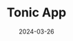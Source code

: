 ---  
layout: startup_page  
title: "Tonic App"  
id: "tonicapp.io"  
permalink: "/tonicapptonicapp.io03262024/"  
website: "https://tonicapp.io/"  
funding_round: "Series A"  
funding_amount: "€10.85M"  
investors: "BlueCrow Capital, Iberis Capital, Vesalius Biocapital III, Armilar Venture Partners, Shilling VC, FSNB Health & Care"  
about: "Tonic App is a digital health startup that provides a comprehensive platform for physicians, consolidating various tools and resources needed for daily practice. Its 360° platform integrates clinical decision support, educational content, video consultations, and administrative tools, including a genAI-powered virtual assistant. The platform aims to streamline workflows and improve efficiency for medical professionals."  
markets: "Healthtech, AI, Medical, Productivity Tools, Software, Health Diagnostics, iOS"  
hq: "Porto, Lisboa, Portugal"  
founded_year: "2016"  
linkedin: "https://www.linkedin.com/company/tonicapp/"  
twitter: "https://twitter.com/tonicappmobile"  
instagram: ""  
facebook: "https://www.facebook.com/tonicapp.pt/?brand_redir=636317853521657"  
crunchbase: "https://www.crunchbase.com/organization/tonic-app"  
pitchbook: "https://pitchbook.com/profiles/company/178162-93"  

date_display: "26-Mar-2024"  
date: "2024-03-26"

# SEO Optimization  
meta_title: "Tonic App - Series A Funding (€10.85M)"  
meta_description: "Tonic App, Tonic App is a digital health startup that provides a comprehensive platform for physicians, consolidating various tools and resources needed for dail..."  
meta_keywords: "Tonic App, Healthtech, AI, Medical, Productivity Tools, Software, Health Diagnostics, iOS, Series A funding"  
canonical_url: "https://startup.projectstartups.com/tonicapptonicapp.io03262024/"  
---